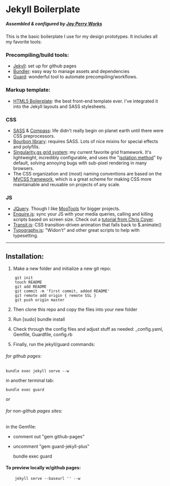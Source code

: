 # Jekyll Boilerplate
##### Assembled & configured by [Jay Perry Works](http://jayperryworks.com)

This is the basic boilerplate I use for my design prototypes. It includes all my favorite tools:

### Precompiling/build tools:

- [Jekyll](http://jekyllrb.com): set up for github pages
- [Bundler](http://bundler.io): easy way to manage assets and dependencies
- [Guard](http://guardgem.org): wonderful tool to automate precompiling/workflows.


### Markup template:
- [HTML5 Boilerplate](http://html5boilerplate.com): the best front-end template ever. I've integrated it into the Jekyll layouts and SASS stylesheets.

### CSS
- [SASS](http://sass-lang.com) & [Compass](http://compass-style.org): life didn't really begin on planet earth until there were CSS preprocessors.
- [Bourbon library](http://bourbon.io): requires SASS. Lots of nice mixins for special effects and polyfills.
- [Singularity.gs grid system](http://singularity.gs): my current favorite grid framework. It's lightweight, incredibly configurable, and uses the "[isolation method](http://palantir.net/blog/responsive-design-s-dirty-little-secret)" by default, solving annoying bugs with sub-pixel rendering in many browsers.
- The CSS organization and (most) naming conventions are based on the [MVCSS framework](http://mvcss.github.io/library/), which is a great scheme for making CSS more maintainable and reusable on projects of any scale.

### JS
- [JQuery](http://jquery.com). Though I like [MooTools]() for bigger projects.
- [Enquire.js](http://wicky.nillia.ms/enquire.js/): sync your JS with your media queries, calling and killing scripts based on screen size. Check out a [tutorial from Chris Coyer](http://css-tricks.com/enquire-js-media-query-callbacks-in-javascript/).
- [Transit.js](http://ricostacruz.com/jquery.transit/): CSS transition-driven animation that falls back to $.animate()
- [Typography.js](http://justinhileman.info/article/more-jquery-typography/): "Widon't" and other great scripts to help with typesetting.

****

## Installation:
1. Make a new folder and initialize a new git repo:

````
    git init
    touch README
    git add README
  	git commit -m 'first commit, added README'
  	git remote add origin { remote SSL }
  	git push origin master
````


2. Then clone this repo and copy the files into your new folder

3. Run [sudo] bundle install

4. Check through the config files and adjust stuff as needed: _config.yaml, Gemfile, Guardfile, config.rb

5. Finally, run the jekyll/guard commands:

###### for github pages:

  	bundle exec jekyll serve --w

in another terminal tab:

  	bundle exec guard

_or_

###### for non-github pages sites:

in the Gemfile:
- comment out "gem github-pages" 
- uncomment "gem guard-jekyll-plus"

  	bundle exec guard

#### To preview locally w/github pages:

````
    jekyll serve --baseurl '' --w
````

